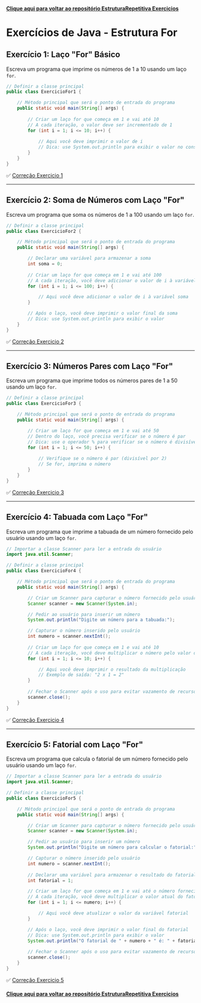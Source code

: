 #### [Clique aqui para voltar ao repositório EstruturaRepetitiva Exercicios](https://github.com/gabrielmelim/JAVA/tree/EstruturaRepetitiva/Java/docs/Exercicios)
# Exercícios de Java - Estrutura For

## Exercício 1: Laço "For" Básico
Escreva um programa que imprime os números de 1 a 10 usando um laço `for`.

```java
// Definir a classe principal
public class ExercicioFor1 {

    // Método principal que será o ponto de entrada do programa
    public static void main(String[] args) {
        
        // Criar um laço for que começa em 1 e vai até 10
        // A cada iteração, o valor deve ser incrementado de 1
        for (int i = 1; i <= 10; i++) {
            
            // Aqui você deve imprimir o valor de i
            // Dica: use System.out.println para exibir o valor no console
        }
    }
}
```

✅ [Correção Exercicio 1](https://github.com/gabrielmelim/JAVA/blob/EstruturaRepetitiva/Java/codigo/ExerciciosFor/Exercicio1.java)

---

## Exercício 2: Soma de Números com Laço "For"
Escreva um programa que soma os números de 1 a 100 usando um laço `for`.

```java
// Definir a classe principal
public class ExercicioFor2 {

    // Método principal que será o ponto de entrada do programa
    public static void main(String[] args) {

        // Declarar uma variável para armazenar a soma
        int soma = 0;
        
        // Criar um laço for que começa em 1 e vai até 100
        // A cada iteração, você deve adicionar o valor de i à variável soma
        for (int i = 1; i <= 100; i++) {

            // Aqui você deve adicionar o valor de i à variável soma
        }

        // Após o laço, você deve imprimir o valor final da soma
        // Dica: use System.out.println para exibir o valor
    }
}
```

✅ [Correção Exercicio 2](https://github.com/gabrielmelim/JAVA/blob/EstruturaRepetitiva/Java/codigo/ExerciciosFor/Exercicio2.java)

---

## Exercício 3: Números Pares com Laço "For"
Escreva um programa que imprime todos os números pares de 1 a 50 usando um laço `for`.

```java
// Definir a classe principal
public class ExercicioFor3 {

    // Método principal que será o ponto de entrada do programa
    public static void main(String[] args) {

        // Criar um laço for que começa em 1 e vai até 50
        // Dentro do laço, você precisa verificar se o número é par
        // Dica: use o operador % para verificar se o número é divisível por 2
        for (int i = 1; i <= 50; i++) {
            
            // Verifique se o número é par (divisível por 2)
            // Se for, imprima o número
        }
    }
}
```

✅ [Correção Exercicio 3](https://github.com/gabrielmelim/JAVA/blob/EstruturaRepetitiva/Java/codigo/ExerciciosFor/Exercicio3.java)

---

## Exercício 4: Tabuada com Laço "For"
Escreva um programa que imprime a tabuada de um número fornecido pelo usuário usando um laço `for`.

```java
// Importar a classe Scanner para ler a entrada do usuário
import java.util.Scanner;

// Definir a classe principal
public class ExercicioFor4 {

    // Método principal que será o ponto de entrada do programa
    public static void main(String[] args) {

        // Criar um Scanner para capturar o número fornecido pelo usuário
        Scanner scanner = new Scanner(System.in);

        // Pedir ao usuário para inserir um número
        System.out.println("Digite um número para a tabuada:");

        // Capturar o número inserido pelo usuário
        int numero = scanner.nextInt();
        
        // Criar um laço for que começa em 1 e vai até 10
        // A cada iteração, você deve multiplicar o número pelo valor de i
        for (int i = 1; i <= 10; i++) {

            // Aqui você deve imprimir o resultado da multiplicação
            // Exemplo de saída: "2 x 1 = 2"
        }
        
        // Fechar o Scanner após o uso para evitar vazamento de recursos
        scanner.close();
    }
}
```

✅ [Correção Exercicio 4](https://github.com/gabrielmelim/JAVA/blob/EstruturaRepetitiva/Java/codigo/ExerciciosFor/Exercicio4.java)

---

## Exercício 5: Fatorial com Laço "For"
Escreva um programa que calcula o fatorial de um número fornecido pelo usuário usando um laço `for`.

```java
// Importar a classe Scanner para ler a entrada do usuário
import java.util.Scanner;

// Definir a classe principal
public class ExercicioFor5 {

    // Método principal que será o ponto de entrada do programa
    public static void main(String[] args) {

        // Criar um Scanner para capturar o número fornecido pelo usuário
        Scanner scanner = new Scanner(System.in);

        // Pedir ao usuário para inserir um número
        System.out.println("Digite um número para calcular o fatorial:");

        // Capturar o número inserido pelo usuário
        int numero = scanner.nextInt();
        
        // Declarar uma variável para armazenar o resultado do fatorial
        int fatorial = 1;

        // Criar um laço for que começa em 1 e vai até o número fornecido
        // A cada iteração, você deve multiplicar o valor atual do fatorial pelo valor de i
        for (int i = 1; i <= numero; i++) {

            // Aqui você deve atualizar o valor da variável fatorial
        }

        // Após o laço, você deve imprimir o valor final do fatorial
        // Dica: use System.out.println para exibir o valor
        System.out.println("O fatorial de " + numero + " é: " + fatorial);
        
        // Fechar o Scanner após o uso para evitar vazamento de recursos
        scanner.close();
    }
}
```

✅ [Correção Exercicio 5](https://github.com/gabrielmelim/JAVA/blob/EstruturaRepetitiva/Java/codigo/ExerciciosFor/Exercicio5.java)
#### [Clique aqui para voltar ao repositório EstruturaRepetitiva Exercicios](https://github.com/gabrielmelim/JAVA/tree/EstruturaRepetitiva/Java/docs/Exercicios)
